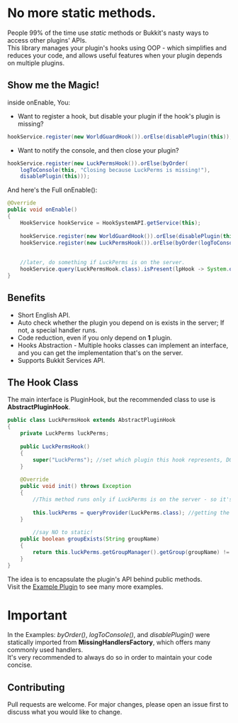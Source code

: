 # No more static methods.
People 99% of the time use _static_ methods or Bukkit's nasty ways to access other plugins' APIs.\
This library manages your plugin\'s hooks using OOP - which simplifies and reduces your code, and allows useful features when your plugin depends on multiple plugins.

## Show me the Magic!
inside onEnable, You:
* Want to register a hook, but disable your plugin if the hook's plugin is missing?
```java
hookService.register(new WorldGuardHook()).orElse(disablePlugin(this)); 
```
* Want to notify the console, and then close your plugin?
```java
hookService.register(new LuckPermsHook()).orElse(byOrder(
	logToConsole(this, "Closing because LuckPerms is missing!"), 
	disablePlugin(this))); 
```
And here's the Full onEnable():
```java
@Override
public void onEnable()
{
    HookService hookService = HookSystemAPI.getService(this);
    
    hookService.register(new WorldGuardHook()).orElse(disablePlugin(this)); 
    hookService.register(new LuckPermsHook()).orElse(byOrder(logToConsole(this, "Closing because LuckPerms is missing!"), disablePlugin(this))); 
   
   
    //later, do something if LuckPerms is on the server.
    hookService.query(LuckPermsHook.class).isPresent(lpHook -> System.out.println(lpHook.groupExists("owner"));
}
```

## Benefits
* Short English API.
* Auto check whether the plugin you depend on is exists in the server; If not, a special handler runs.
* Code reduction, even if you only depend on **1** plugin.
* Hooks Abstraction - Multiple hooks classes can implement an interface, and you can get the implementation that's on the server.
* Supports Bukkit Services API.

## The Hook Class
The main interface is PluginHook, but the recommended class to use is **AbstractPluginHook**.
```java
public class LuckPermsHook extends AbstractPluginHook
{
	private LuckPerms luckPerms;
	
	public LuckPermsHook()
	{
		super("LuckPerms"); //set which plugin this hook represents, DO NOT access the API here!
	}
	
	@Override
	public void init() throws Exception
	{
		//This method runs only if LuckPerms is on the server - so it's safe to access its API.
    
		this.luckPerms = queryProvider(LuckPerms.class); //getting the LuckPerms instance from Bukkit's Services API
	}
  
        //say NO to static!
	public boolean groupExists(String groupName) 
	{
		return this.luckPerms.getGroupManager().getGroup(groupName) != null;
	}
}
```
The idea is to encapsulate the plugin's API behind public methods.\
Visit the [Example Plugin](https://github.com/DavidTheExplorer/Hooks-System/blob/master/src/dte/hooksystem/exampleplugin/hooks/WorldGuardHook.java) to see many more examples.

# Important
In the Examples: _byOrder()_, _logToConsole()_, and _disablePlugin()_ were statically imported from **MissingHandlersFactory**, which offers many commonly used handlers.\
It's very recommended to always do so in order to maintain your code concise.

## Contributing
Pull requests are welcome. For major changes, please open an issue first to discuss what you would like to change.
